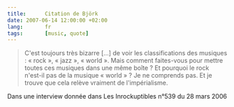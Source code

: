 ```yaml
---
title:      Citation de Björk
date: 2007-06-14 12:00:00 +02:00
lang:       fr
tags:       [music, quote]
---
```


> C'est toujours très bizarre […] de voir les classifications des musiques : « rock », « jazz », « world ». Mais comment faites-vous pour mettre toutes ces musiques dans une même boîte ? Et pourquoi le rock n'est-il pas de la musique « world » ? Je ne comprends pas. Et je trouve que cela relève vraiment de l'impérialisme.

Dans une interview donnée dans Les Inrockuptibles n°539 du 28 mars 2006
